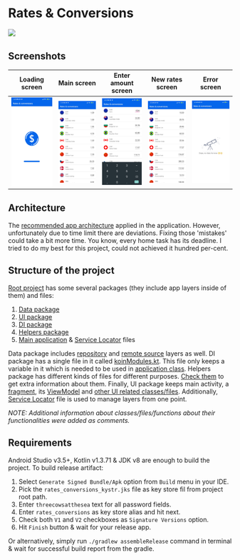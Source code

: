 # Rates & Conversions

![][app_logo]

## Screenshots

|          Loading screen           |         Main screen         |             Enter amount screen             |           New rates screen            |         Error screen          |
|:---------------------------------:|:---------------------------:|:-------------------------------------------:|:-------------------------------------:|:-----------------------------:|
| ![Loading screen][loading_screen] | ![Main screen][main_screen] | ![Enter amount screen][enter_amount_screen] | ![New rates screen][new_rates_screen] | ![Error screen][error_screen] |


## Architecture

The [recommended app architecture][app_arch_overview] applied in the
application. However, unfortunately due to time limit there are
deviations. Fixing those 'mistakes' could take a bit more time. You
know, every home task has its deadline. I tried to do my best for this
project, could not achieved it hundred per-cent.


## Structure of the project

[Root project][root_project] has some several packages (they include app
layers inside of them) and files:
1. [Data package][data_package]
2. [UI package][ui_package]
3. [DI package][di_package]
4. [Helpers package][helpers_package]
5. [Main application][app_class] & [Service Locator][service_locator]
   files

Data package includes [repository][repo_layer] and [remote
source][remote_source_layer] layers as well. DI package has a single
file in it called [koinModules.kt][koin_module]. This file only keeps a
variable in it which is needed to be used in [application
class][app_class]. Helpers package has different kinds of files for
different purposes. [Check them][helpers_package] to get extra
information about them. Finally, UI package keeps main activity, a
[fragment], its [ViewModel] and [other UI related classes/files].
Additionally, [Service Locator][service_locator] file is used to manage
layers from one point.

*NOTE: Additional information about classes/files/functions about their
functionalities were added as comments.*

## Requirements

Android Studio v3.5+, Kotlin v1.3.71 & JDK v8 are enough to build the
project. To build release artifact:
1. Select `Generate Signed Bundle/Apk` option from `Build` menu in your
   IDE.
2. Pick the `rates_conversions_kystr.jks` file as key store fil from
   project root path.
3. Enter `threecowsatthesea` text for all password fields.
4. Enter `rates_conversions` as key store alias and hit next.
5. Check both `V1` and `V2` checkboxes as `Signature Versions` option.
6. Hit `Finish` button & wait for your release app.

Or alternatively, simply run `./gradlew assembleRelease` command in
terminal & wait for successful build report from the gradle.

[app_logo]: images/app_logo.jpg
[main_screen]: images/main_screen.jpg
[loading_screen]: images/loading_screen.jpg
[enter_amount_screen]: images/main_screen_enter_amount.jpg
[new_rates_screen]: images/main_screen_new_rates.jpg
[error_screen]: images/error_screen.jpg
[app_arch_overview]: https://developer.android.com/jetpack/docs/guide#overview

[root_project]: ratesAndConversions/src/main/kotlin/aze/talmir/task/ratesconversions
[data_package]: ratesAndConversions/src/main/kotlin/aze/talmir/task/ratesconversions/data
[ui_package]: ratesAndConversions/src/main/kotlin/aze/talmir/task/ratesconversions/ui
[di_package]: ratesAndConversions/src/main/kotlin/aze/talmir/task/ratesconversions/di
[helpers_package]: ratesAndConversions/src/main/kotlin/aze/talmir/task/ratesconversions/helpers
[app_class]: ratesAndConversions/src/main/kotlin/aze/talmir/task/ratesconversions/RatesConversionsApp.kt
[service_locator]: ratesAndConversions/src/main/kotlin/aze/talmir/task/ratesconversions/ServiceLocator.kt
[repo_layer]: ratesAndConversions/src/main/kotlin/aze/talmir/task/ratesconversions/data/repo/RatesConversionsRepository.kt
[remote_source_layer]: ratesAndConversions/src/main/kotlin/aze/talmir/task/ratesconversions/data/remotesource
[koin_module]: ratesAndConversions/src/main/kotlin/aze/talmir/task/ratesconversions/di/koinModules.kt
[fragment]: ratesAndConversions/src/main/kotlin/aze/talmir/task/ratesconversions/ui/main/RatesConversionsFragment.kt
[viewModel]: ratesAndConversions/src/main/kotlin/aze/talmir/task/ratesconversions/ui/main/RatesConversionsFragment.kt
[other UI related classes/files]: ratesAndConversions/src/main/kotlin/aze/talmir/task/ratesconversions/ui/main/adapter

